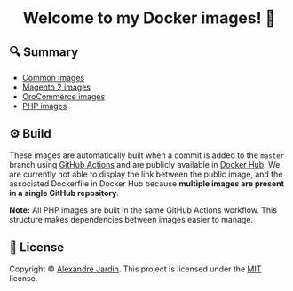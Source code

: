 <h1 align="center">Welcome to my Docker images! 👋</h1>

🔍 Summary
----------
* [Common images](/common)
* [Magento 2 images](/magento2)
* [OroCommerce images](/orocommerce)
* [PHP images](/php)

⚙ Build
--------
These images are automatically built when a commit is added to the `master` branch using
[GitHub Actions](/.github/workflows) and are publicly available in [Docker Hub][dockerhub]. We are currently not able
to display the link between the public image, and the associated Dockerfile in Docker Hub because **multiple images are
present in a single GitHub repository**. 

**Note:** All PHP images are built in the same GitHub Actions workflow. This structure makes dependencies between
images easier to manage.

📝 License
----------
Copyright © [Alexandre Jardin][github]. This project is licensed under the [MIT][license] license.

<!-- Resources -->
[dockerhub]: https://hub.docker.com/u/ajardin
[github]: https://github.com/ajardin
[license]: https://github.com/ajardin/origami-source/blob/master/LICENSE
